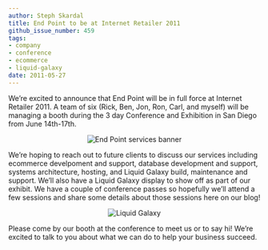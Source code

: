 ```yaml
---
author: Steph Skardal
title: End Point to be at Internet Retailer 2011
github_issue_number: 459
tags:
- company
- conference
- ecommerce
- liquid-galaxy
date: 2011-05-27
---
```


We’re excited to announce that End Point will be in full force at Internet Retailer 2011. A team of six (Rick, Ben, Jon, Ron, Carl, and myself) will be managing a booth during the 3 day Conference and Exhibition in San Diego from June 14th-17th.

<p style="text-align:center;"><img alt="End Point services banner" border="0" src="/blog/2011/05/end-point-internet-retailer-2011/image-0.jpeg"></p>

We’re hoping to reach out to future clients to discuss our services including ecommerce develpoment and support, database development and support, systems architecture, hosting, and Liquid Galaxy build, maintenance and support. We’ll also have a Liquid Galaxy display to show off as part of our exhibit. We have a couple of conference passes so hopefully we’ll attend a few sessions and share some details about those sessions here on our blog!

<p style="text-align:center;"><img alt="Liquid Galaxy" src="/blog/2011/05/end-point-internet-retailer-2011/liquid_galaxy.jpg"></p>

Please come by our booth at the conference to meet us or to say hi! We’re excited to talk to you about what we can do to help your business succeed.
